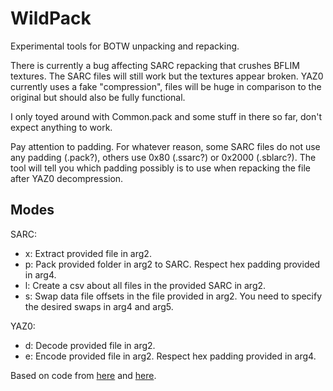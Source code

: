 # WildPack
Experimental tools for BOTW unpacking and repacking.

There is currently a bug affecting SARC repacking that crushes BFLIM textures. The SARC files will still work but the textures appear broken. YAZ0 currently uses a fake "compression", files will be huge in comparison to the original but should also be fully functional.

I only toyed around with Common.pack and some stuff in there so far, don't expect anything to work.

Pay attention to padding. For whatever reason, some SARC files do not use any padding (.pack?), others use 0x80 (.ssarc?) or 0x2000 (.sblarc?). The tool will tell you which padding possibly is to use when repacking the file after YAZ0 decompression.

## Modes
SARC:

* x: Extract provided file in arg2.
* p: Pack provided folder in arg2 to SARC. Respect hex padding provided in arg4.
* l: Create a csv about all files in the provided SARC in arg2.
* s: Swap data file offsets in the file provided in arg2. You need to specify the desired swaps in arg4 and arg5.

YAZ0:
* d: Decode provided file in arg2.
* e: Encode provided file in arg2. Respect hex padding provided in arg4.

Based on code from [here](https://github.com/smb123w64gb/Uwizard/tree/master/Uwizard) and [here](https://forum.xentax.com/viewtopic.php?p=128897&sid=ea591bce89cb53612db8df78dbd08a8a#p128897).
